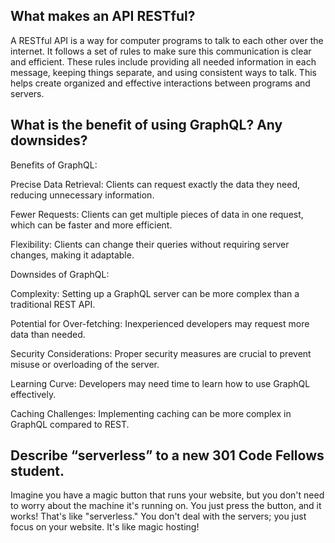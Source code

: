 ## What makes an API RESTful?
A RESTful API is a way for computer programs to talk to each other over the internet. It follows a set of rules to make sure this communication is clear and efficient. These rules include providing all needed information in each message, keeping things separate, and using consistent ways to talk. This helps create organized and effective interactions between programs and servers.

## What is the benefit of using GraphQL? Any downsides?
Benefits of GraphQL:

Precise Data Retrieval: Clients can request exactly the data they need, reducing unnecessary information.

Fewer Requests: Clients can get multiple pieces of data in one request, which can be faster and more efficient.

Flexibility: Clients can change their queries without requiring server changes, making it adaptable.

Downsides of GraphQL:

Complexity: Setting up a GraphQL server can be more complex than a traditional REST API.

Potential for Over-fetching: Inexperienced developers may request more data than needed.

Security Considerations: Proper security measures are crucial to prevent misuse or overloading of the server.

Learning Curve: Developers may need time to learn how to use GraphQL effectively.

Caching Challenges: Implementing caching can be more complex in GraphQL compared to REST.

## Describe “serverless” to a new 301 Code Fellows student.
Imagine you have a magic button that runs your website, but you don't need to worry about the machine it's running on. You just press the button, and it works! That's like "serverless." You don't deal with the servers; you just focus on your website. It's like magic hosting!
